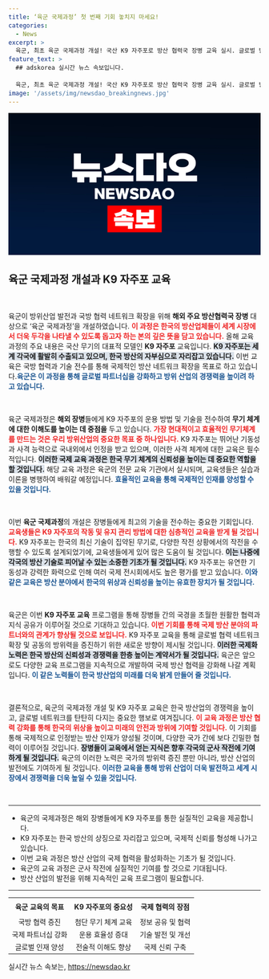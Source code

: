 ```yaml
---
title: ‘육군 국제과정’ 첫 번째 기회 놓치지 마세요!
categories:
  - News
excerpt: >
  육군, 최초 육군 국제과정 개설! 국산 K9 자주포로 방산 협력국 장병 교육 실시. 글로벌 방위산업의 새로운 전환점이 될 이 과정의 비밀을 밝혀보세요!
feature_text: >
  ## adskorea 실시간 뉴스 속보입니다.

  육군, 최초 육군 국제과정 개설! 국산 K9 자주포로 방산 협력국 장병 교육 실시. 글로벌 방위산업의 새로운 전환점이 될 이 과정의 비밀을 밝혀보세요!
image: '/assets/img/newsdao_breakingnews.jpg'
---
```


<p><img src="/assets/img/newsdao_breakingnews.jpg" alt="adskorea 속보" /></p>

<h2 data-ke-size="size26">육군 국제과정 개설과 K9 자주포 교육</h2>

<p data-ke-size="size16">&nbsp;</p>

<p>육군이 방위산업 발전과 국방 협력 네트워크 확장을 위해 <strong>해외 주요 방산협력국 장병</strong> 대상으로 ‘육군 국제과정’을 개설하였습니다. <b><span style="color: #ee2323;">이 과정은 한국의 방산업체들이 세계 시장에서 더욱 두각을 나타낼 수 있도록 돕고자 하는 본의 깊은 뜻을 담고 있습니다.</span></b> 올해 교육 과정의 주요 내용은 국산 무기의 대표적 모델인 <strong>K9 자주포</strong> 교육입니다. <b><span style="background-color: #21538527;">K9 자주포는 세계 각국에 활발히 수출되고 있으며, 한국 방산의 자부심으로 자리잡고 있습니다.</span></b> 이번 교육은 국방 협력과 기술 전수를 통해 국제적인 방산 네트워크 확장을 목표로 하고 있습니다.<b><span style="color: #1a5490;">육군은 이 과정을 통해 글로벌 파트너십을 강화하고 방위 산업의 경쟁력을 높이려 하고 있습니다.</span></b></p>

<p data-ke-size="size16">&nbsp;</p>

<p>육군 국제과정은 <strong>해외 장병</strong>들에게 K9 자주포의 운용 방법 및 기술을 전수하여 <strong>무기 체계에 대한 이해도를 높이는 데 중점을</strong> 두고 있습니다. <b><span style="color: #ee2323;">가장 현대적이고 효율적인 무기체계를 만드는 것은 우리 방위산업의 중요한 목표 중 하나입니다.</span></b> K9 자주포는 뛰어난 기동성과 사격 능력으로 국내외에서 인정을 받고 있으며, 이러한 사격 체계에 대한 교육은 필수적입니다. <b><span style="background-color: #21538527;">이러한 국제 교육 과정은 한국 무기 체계의 신뢰성을 높이는 데 중요한 역할을 할 것입니다.</span></b> 해당 교육 과정은 육군의 전문 교육 기관에서 실시되며, 교육생들은 실습과 이론을 병행하여 배워갈 예정입니다. <b><span style="color: #1a5490;">효율적인 교육을 통해 국제적인 인재를 양성할 수 있을 것입니다.</span></b></p>

<p data-ke-size="size16">&nbsp;</p>

<p>이번 <strong>육군 국제과정</strong>의 개설은 장병들에게 최고의 기술을 전수하는 중요한 기회입니다. <b><span style="color: #ee2323;">교육생들은 K9 자주포의 작동 및 유지 관리 방법에 대한 심층적인 교육을 받게 될 것입니다.</span></b> K9 자주포는 한국의 최신 기술이 집약된 무기로, 다양한 작전 상황에서의 작전을 수행할 수 있도록 설계되었기에, 교육생들에게 있어 많은 도움이 될 것입니다. <b><span style="background-color: #21538527;">이는 나중에 각국의 방산 기술로 피어날 수 있는 소중한 기초가 될 것입니다.</span></b> K9 자주포는 유연한 기동성과 강력한 화력으로 인해 여러 국제 전시회에서도 높은 평가를 받고 있습니다. <b><span style="color: #1a5490;">이와 같은 교육은 방산 분야에서 한국의 위상과 신뢰성을 높이는 유효한 장치가 될 것입니다.</span></b></p>

<p data-ke-size="size16">&nbsp;</p>

<p>육군은 이번 <strong>K9 자주포 교육</strong> 프로그램을 통해 장병들 간의 국경을 초월한 원활한 협력과 지식 공유가 이루어질 것으로 기대하고 있습니다. <b><span style="color: #ee2323;">이번 기회를 통해 국제 방산 분야의 파트너와의 관계가 향상될 것으로 보입니다.</span></b> K9 자주포 교육을 통해 글로벌 협력 네트워크 확장 및 공동의 방위력을 증진하기 위한 새로운 방향이 제시될 것입니다. <b><span style="background-color: #21538527;">이러한 국제화 노력은 한국 방산의 신뢰성과 경쟁력을 한층 높이는 계약서가 될 것입니다.</span></b> 육군은 앞으로도 다양한 교육 프로그램을 지속적으로 개발하여 국제 방산 협력을 강화해 나갈 계획입니다. <b><span style="color: #1a5490;">이 같은 노력들이 한국 방산업의 미래를 더욱 밝게 만들어 줄 것입니다.</span></b></p>

<p data-ke-size="size16">&nbsp;</p>

<p>결론적으로, 육군의 국제과정 개설 및 K9 자주포 교육은 한국 방산업의 경쟁력을 높이고, 글로벌 네트워크를 탄탄히 다지는 중요한 행보로 여겨집니다. <b><span style="color: #ee2323;">이 교육 과정은 방산 협력 강화를 통해 한국의 위상을 높이고 미래의 안전과 방위에 기여할 것입니다.</span></b> 이 기회를 통해 국제적으로 인정받는 방산 인재가 양성될 것이며, 다양한 국가 간에 보다 긴밀한 협력이 이루어질 것입니다. <b><span style="background-color: #21538527;">장병들이 교육에서 얻는 지식은 향후 각국의 군사 작전에 기여하게 될 것입니다.</span></b> 육군의 이러한 노력은 국가의 방위력 증진 뿐만 아니라, 방산 산업의 발전에도 기여하게 될 것입니다. <b><span style="color: #1a5490;">이러한 교육을 통해 방위 산업이 더욱 발전하고 세계 시장에서 경쟁력을 더욱 높일 수 있을 것입니다.</span></b> </p>

<p data-ke-size="size16">&nbsp;</p>

<hr>

<ul>
<li>육군의 국제과정은 해외 장병들에게 K9 자주포를 통한 실질적인 교육을 제공합니다.</li>
<li>K9 자주포는 한국 방산의 상징으로 자리잡고 있으며, 국제적 신뢰를 형성해 나가고 있습니다.</li>
<li>이번 교육 과정은 방산 산업의 국제 협력을 활성화하는 기초가 될 것입니다.</li>
<li>육군의 교육 과정은 군사 작전에 실질적인 기여를 할 것으로 기대됩니다.</li>
<li>방산 산업의 발전을 위해 지속적인 교육 프로그램이 필요합니다.</li>
</ul>

<hr>

<table style="width: 100%;">
<tr>
<td style="text-align: center; height: 30px;"><b>육군 교육의 목표</b></td>
<td style="text-align: center; height: 30px;"><b>K9 자주포의 중요성</b></td>
<td style="text-align: center; height: 30px;"><b>국제 협력의 장점</b></td>
</tr>
<tr>
<td style="text-align: center; height: 20px;">국방 협력 증진</td>
<td style="text-align: center; height: 20px;">첨단 무기 체계 교육</td>
<td style="text-align: center; height: 20px;">정보 공유 및 협력</td>
</tr>
<tr>
<td style="text-align: center; height: 20px;">국제 파트너십 강화</td>
<td style="text-align: center; height: 20px;">운용 효율성 증대</td>
<td style="text-align: center; height: 20px;">기술 발전 및 개선</td>
</tr>
<tr>
<td style="text-align: center; height: 20px;">글로벌 인재 양성</td>
<td style="text-align: center; height: 20px;">전술적 이해도 향상</td>
<td style="text-align: center; height: 20px;">국제 신뢰 구축</td>
</tr>
</table>
실시간 뉴스 속보는, <a href="https://newsdao.kr" rel="dofollow">https://newsdao.kr</a>



